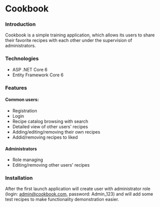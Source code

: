 # Cookbook

### Introduction
Cookbook is a simple training application, which allows its users to share their favorite recipes with each other under the supervision of administrators.

### Technologies
* ASP .NET Core 6
* Entity Framework Core 6

### Features
#### Common users:
* Registration
* Login
* Recipe catalog browsing with search
* Detailed view of other users'  recipes
* Adding/editing/removing their own recipes
* Addid/removing recipes to liked

#### Administrators
* Role managing
* Editing/removing other users' recipes

### Installation
After the first launch application will create user with administrator role (login: admin@cookbook.com, password: Admin_123) and will add some test recipes to make functionality demonstration easier.
